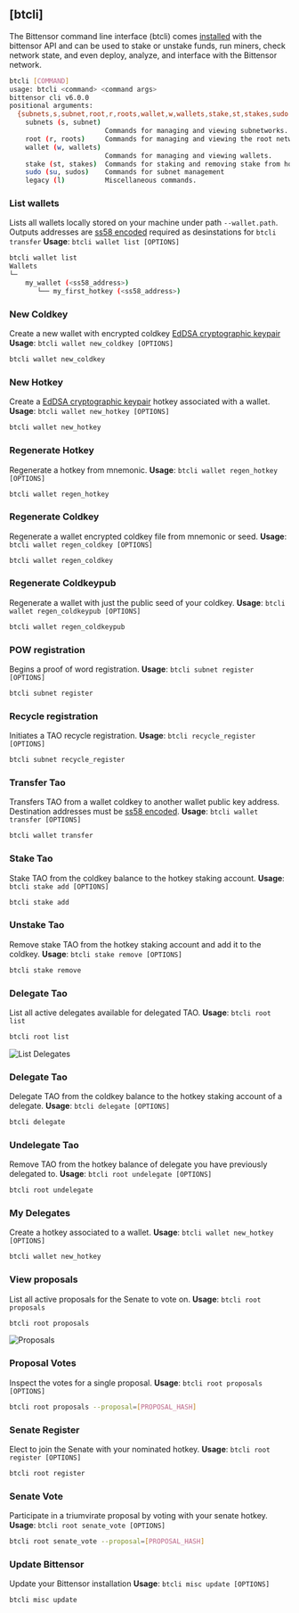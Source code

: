 
## [btcli]


The Bittensor command line interface (btcli) comes [installed](getting-started/installation) with the bittensor API and can be used to stake or unstake funds, run miners, check network state, and even deploy, analyze, and interface with the Bittensor network.



<Accordion title="_basic commands">

```bash dark
btcli [COMMAND]
usage: btcli <command> <command args>
bittensor cli v6.0.0
positional arguments:
  {subnets,s,subnet,root,r,roots,wallet,w,wallets,stake,st,stakes,sudo,su,sudos,legacy,l}
    subnets (s, subnet)
                        Commands for managing and viewing subnetworks.
    root (r, roots)     Commands for managing and viewing the root network.
    wallet (w, wallets)
                        Commands for managing and viewing wallets.
    stake (st, stakes)  Commands for staking and removing stake from hotkey accounts.
    sudo (su, sudos)    Commands for subnet management
    legacy (l)          Miscellaneous commands.
```

</Accordion>


<Accordion title="_wallets">

### List wallets
Lists all wallets locally stored on your machine under path `--wallet.path`. Outputs addresses are [ss58 encoded](https://docs.substrate.io/reference/address-formats/#:~:text=case%20L%20(l)-,Address%20type,address%20bytes%20that%20follow%20it.&text=Simple%20account%2Faddress%2Fnetwork%20identifier,directly%20as%20such%20an%20identifier) required as desinstations for ```btcli transfer```
**Usage**: ```btcli wallet list [OPTIONS]```
```bash dark
btcli wallet list
Wallets
└─
    my_wallet (<ss58_address>)
       └── my_first_hotkey (<ss58_address>)
```
### New Coldkey
Create a new wallet with encrypted coldkey [EdDSA cryptographic keypair](https://en.wikipedia.org/wiki/EdDSA#Ed25519)
**Usage**: ```btcli wallet new_coldkey [OPTIONS]```
```bash dark
btcli wallet new_coldkey
```

### New Hotkey
Create a [EdDSA cryptographic keypair](https://en.wikipedia.org/wiki/EdDSA#Ed25519) hotkey associated with a wallet.
**Usage**: ```btcli wallet new_hotkey [OPTIONS]```
```bash dark
btcli wallet new_hotkey
```

### Regenerate Hotkey
Regenerate a hotkey from mnemonic.
**Usage**: ```btcli wallet regen_hotkey [OPTIONS]```
```bash dark
btcli wallet regen_hotkey
```

### Regenerate Coldkey
Regenerate a wallet encrypted coldkey file from mnemonic or seed.
**Usage**: ```btcli wallet regen_coldkey [OPTIONS]```
```bash dark
btcli wallet regen_coldkey
```

### Regenerate Coldkeypub
Regenerate a wallet with just the public seed of your coldkey.
**Usage**: ```btcli wallet regen_coldkeypub [OPTIONS]```
```bash dark
btcli wallet regen_coldkeypub
```
</Accordion>



<Accordion title="Registration">

### POW registration
Begins a proof of word registration.
**Usage**: ```btcli subnet register [OPTIONS]```
```bash dark
btcli subnet register
```

### Recycle registration
Initiates a TAO recycle registration.
**Usage**: ```btcli recycle_register [OPTIONS]```
```bash dark
btcli subnet recycle_register
```
</Accordion>


<Accordion title="Transfers/Staking">

### Transfer Tao
Transfers TAO from a wallet coldkey to another wallet public key address. Destination addresses must be [ss58 encoded](https://docs.substrate.io/reference/address-formats/#:~:text=case%20L%20(l)-,Address%20type,address%20bytes%20that%20follow%20it.&text=Simple%20account%2Faddress%2Fnetwork%20identifier,directly%20as%20such%20an%20identifier).
**Usage**: ```btcli wallet transfer [OPTIONS]```
```bash dark
btcli wallet transfer
```

### Stake Tao
Stake TAO from the coldkey balance to the hotkey staking account.
**Usage**: ```btcli stake add [OPTIONS]```
```bash dark
btcli stake add
```

### Unstake Tao
Remove stake TAO from the hotkey staking account and add it to the coldkey.
**Usage**: ```btcli stake remove [OPTIONS]```
```bash dark
btcli stake remove
```
</Accordion>


<Accordion title="Delegation">

### Delegate Tao
List all active delegates available for delegated TAO.
**Usage**: ```btcli root list```
```bash dark
btcli root list
```
![List Delegates](/images/list_delegates.png 'Output of List Delegates')

### Delegate Tao
Delegate TAO from the coldkey balance to the hotkey staking account of a delegate.
**Usage**: ```btcli delegate [OPTIONS]```
```bash dark
btcli delegate
```

### Undelegate Tao
Remove TAO from the hotkey balance of delegate you have previously delegated to.
**Usage**: ```btcli root undelegate [OPTIONS]```
```bash dark
btcli root undelegate
```

### My Delegates
Create a hotkey associated to a wallet.
**Usage**: ```btcli wallet new_hotkey [OPTIONS]```
```bash dark
btcli wallet new_hotkey
```
</Accordion>

<Accordion title="Governance">

### View proposals
List all active proposals for the Senate to vote on.
**Usage**: ```btcli root proposals```
```bash dark
btcli root proposals
```
![Proposals](/images/list_proposals.png 'Output of Proposals')

### Proposal Votes
Inspect the votes for a single proposal.
**Usage**: ```btcli root proposals [OPTIONS]```
```bash dark
btcli root proposals --proposal=[PROPOSAL_HASH]
```

### Senate Register
Elect to join the Senate with your nominated hotkey.
**Usage**: ```btcli root register [OPTIONS]```
```bash dark
btcli root register
```

### Senate Vote
Participate in a triumvirate proposal by voting with your senate hotkey.
**Usage**: ```btcli root senate_vote [OPTIONS]```
```bash dark
btcli root senate_vote --proposal=[PROPOSAL_HASH]
```
</Accordion>

<Accordion title="Misc">

### Update Bittensor
Update your Bittensor installation
**Usage**: ```btcli misc update [OPTIONS]```
```bash dark
btcli misc update
```
</Accordion>
